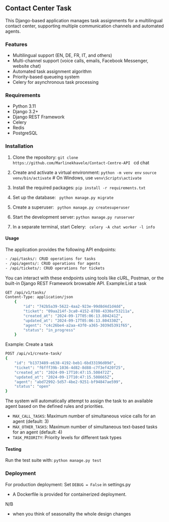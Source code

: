 ## Contact Center Task 
This Django-based application manages task assignments for a multilingual contact center, supporting multiple communication channels and automated agents.

### Features

- Multilingual support (EN, DE, FR, IT, and others)
- Multi-channel support (voice calls, emails, Facebook Messenger, website chat)
- Automated task assignment algorithm
- Priority-based queueing system
- Celery for asynchronous task processing

### Requirements

- Python 3.11
- Django 3.2+
- Django REST Framework
- Celery
- Redis
- PostgreSQL

### Installation

1. Clone the repository:
`git clone https://github.com/Marlinekhavele/Contact-Centre-API `
cd chat

2. Create and activate a virtual environment:
`python -m venv env`
`source venv/bin/activate`  # On Windows, use `venv\Scripts\activate`

3. Install the required packages:
`pip install -r requirements.txt`

4. Set up the database:
` python manage.py migrate`

5. Create a superuser:
` python manage.py createsuperuser`

6. Start the development server:
` python manage.py runserver `

7. In a separate terminal, start Celery:
` celery -A chat worker -l info`

#### Usage
The application provides the following API endpoints:
```bash
- /api/tasks/: CRUD operations for tasks
- /api/agents/: CRUD operations for agents
- /api/tickets/: CRUD operations for tickets
```
You can interact with these endpoints using tools like cURL, Postman, or the built-in Django REST Framework browsable API.
Example:List a task 
```bash
GET /api/v1/tasks/
Content-Type: application/json
    {
        "id": "742b5a39-5622-4aa2-923e-99d8d4d1d4dd",
        "ticket": "09aa214f-3ca0-4152-8788-4330af53211a",
        "created_at": "2024-09-17T05:06:13.804241Z",
        "updated_at": "2024-09-17T05:06:13.804330Z",
        "agent": "c4c26be4-a2aa-43f0-a365-3039d5391f65",
        "status": "in_progress"
    }
```
Example: Create a task 
```bash
POST /api/v1/create-task/
{
    "id": "b1373489-e638-4192-beb1-6bd33196d09d",
    "ticket": "f6fff39b-1036-4d82-8d88-c7f3ef420f25",
    "created_at": "2024-09-17T10:47:15.508472Z",
    "updated_at": "2024-09-17T10:47:15.508665Z",
    "agent": "abd72992-5d57-4be2-9251-bf94847ae599",
    "status": "open"
}
```
The system will automatically attempt to assign the task to an available agent based on the defined rules and priorities.

- `MAX_CALL_TASKS`: Maximum number of simultaneous voice calls for an agent (default: 3)
- `MAX_OTHER_TASKS`: Maximum number of simultaneous text-based tasks for an agent (default: 4)
- `TASK_PRIORITY`: Priority levels for different task types

#### Testing
Run the test suite with:
`python manage.py test`

### Deployment
For production deployment:
Set `DEBUG = False` in settings.py

- A Dockerfile is provided for containerized deployment.

N/B
- when you think of seasonality the whole design changes 